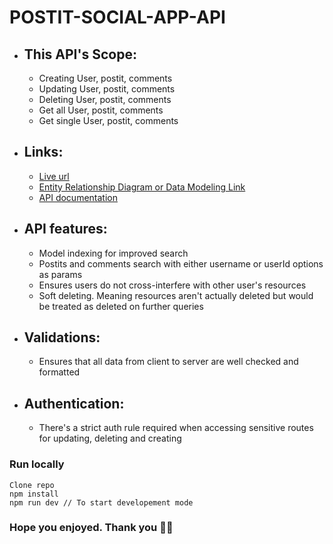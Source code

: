 # POSTIT-SOCIAL-APP-API

- ## This API's Scope:

  - Creating User, postit, comments
  - Updating User, postit, comments
  - Deleting User, postit, comments
  - Get all User, postit, comments
  - Get single User, postit, comments

- ## Links:

  - [Live url](https://postit-api-api-v1.onrender.com/api/v1)
  - [Entity Relationship Diagram or Data Modeling Link](https://dbdesigner.page.link/9k3iLLkbBhJSfBvZ9)
  - [API documentation](https://documenter.getpostman.com/view/21580500/2s93JtPhya)

- ## API features:

  - Model indexing for improved search
  - Postits and comments search with either username or userId options as params
  - Ensures users do not cross-interfere with other user's resources
  - Soft deleting. Meaning resources aren't actually deleted but would
    be treated as deleted on further queries

- ## Validations:

  - Ensures that all data from client to server are well checked and formatted

- ## Authentication:
  - There's a strict auth rule required when
    accessing sensitive routes for updating, deleting and creating

### Run locally

```
Clone repo
npm install
npm run dev // To start developement mode
```

### Hope you enjoyed. Thank you 👋👋
